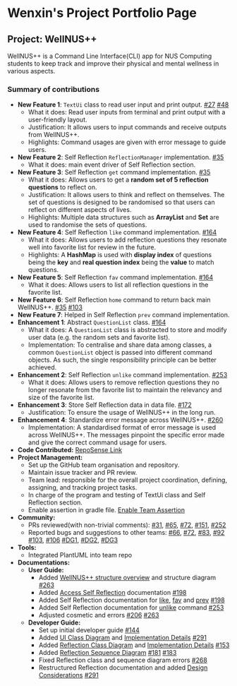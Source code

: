 # Wenxin's Project Portfolio Page

## Project: WellNUS++
WellNUS++ is a Command Line Interface(CLI) app for NUS Computing students to keep track and improve their physical and
mental wellness in various aspects.

### Summary of contributions
- **New Feature 1**: `TextUi` class to read user input and print output. 
[#27](https://github.com/AY2223S2-CS2113-T12-4/tp/pull/27) [#48](https://github.com/AY2223S2-CS2113-T12-4/tp/pull/48)
  - What it does: Read user inputs from terminal and print output with a user-friendly layout.
  - Justification: It allows users to input commands and receive outputs from WellNUS++.
  - Highlights: Command usages are given with error message to guide users.
- **New Feature 2**: Self Reflection `ReflectionManager` implementation. [#35](https://github.com/AY2223S2-CS2113-T12-4/tp/pull/35)
  - What it does: main event driver of Self Reflection section.
- **New Feature 3**: Self Reflection `get` command implementation. [#35](https://github.com/AY2223S2-CS2113-T12-4/tp/pull/35)
  - What it does: Allows users to get a **random set of 5 reflection questions** to reflect on.
  - Justification: It allows users to think and reflect on themselves. The set of questions is designed to be randomised 
  so that users can reflect on different aspects
  of lives.
  - Highlights: Multiple data structures such as **ArrayList** and **Set** are used to randomise the sets of questions. 
- **New Feature 4**: Self Reflection `like` command implementation. [#164](https://github.com/AY2223S2-CS2113-T12-4/tp/pull/164)
  - What it does: Allows users to add reflection questions they resonate well into favorite list for review in the future.
  - Highlights: A **HashMap** is used with **display index** of questions being the **key** and **real question index** 
  being the **value** to match questions. 
- **New Feature 5**: Self Reflection `fav` command implementation. [#164](https://github.com/AY2223S2-CS2113-T12-4/tp/pull/164)
  - What it does: Allows users to list all reflection questions in the favorite list.
- **New Feature 6**: Self Reflection `home` command to return back main WellNUS++. 
[#35](https://github.com/AY2223S2-CS2113-T12-4/tp/pull/35) [#103](https://github.com/AY2223S2-CS2113-T12-4/tp/pull/103)
- **New Feature 7**: Helped in Self Reflection `prev` command implementation.
- **Enhancement 1**: Abstract `QuestionList` class. [#164](https://github.com/AY2223S2-CS2113-T12-4/tp/pull/164)
  - What it does: A `QuestionList` class is abstracted to store and modify user data (e.g. the random sets and favorite list).
  - Implementation: To centralise and share data among classes, a common `QuestionList` object is passed into different command objects.
  As such, the single responsibility principle can be better achieved.
- **Enhancement 2**: Self Reflection `unlike` command implementation. [#253](https://github.com/AY2223S2-CS2113-T12-4/tp/pull/253)
  - What it does: Allows users to remove reflection questions they no longer resonate from the favorite list to maintain the relevancy 
  and size of the favorite list. 
- **Enhancement 3**: Store Self Reflection data in data file. [#172](https://github.com/AY2223S2-CS2113-T12-4/tp/pull/172)
  - Justification: To ensure the usage of WellNUS++ in the long run.
- **Enhancement 4**: Standardize error message across WellNUS++. [#260](https://github.com/AY2223S2-CS2113-T12-4/tp/pull/260)
  - Implementation: A standardised format of error message is used across WellNUS++. The messages pinpoint the specific 
error made and give the correct command usage for users.
- **Code Contributed:** [RepoSense Link](https://nus-cs2113-ay2223s2.github.io/tp-dashboard/?search=wenxin-c&breakdown=true)
- **Project Management:**
  - Set up the GitHub team organisation and repository.
  - Maintain issue tracker and PR review.
  - Team lead: responsible for the overall project coordination, defining, assigning, and tracking project tasks.
  - In charge of the program and testing of TextUi class and Self Reflection section.
  - Enable assertion in gradle file. [Enable Team Assertion](https://github.com/AY2223S2-CS2113-T12-4/tp/issues/141)
- **Community:**
  - PRs reviewed(with non-trivial comments):
[#31](https://github.com/AY2223S2-CS2113-T12-4/tp/pull/31),
[#65](https://github.com/AY2223S2-CS2113-T12-4/tp/pull/65),
[#72](https://github.com/AY2223S2-CS2113-T12-4/tp/pull/72),
[#151](https://github.com/AY2223S2-CS2113-T12-4/tp/pull/151),
[#252](https://github.com/AY2223S2-CS2113-T12-4/tp/pull/252)
  - Reported bugs and suggestions to other teams:
[#66](https://github.com/AY2223S2-CS2113-T15-4/tp/issues/66), [#72](https://github.com/AY2223S2-CS2113-T15-4/tp/issues/72),
[#83](https://github.com/AY2223S2-CS2113-T15-4/tp/issues/83), [#92](https://github.com/AY2223S2-CS2113-T15-4/tp/issues/92)
[#103](https://github.com/AY2223S2-CS2113-T15-4/tp/issues/103), [#106](https://github.com/AY2223S2-CS2113-T15-4/tp/issues/106)
[#DG1](https://github.com/nus-cs2113-AY2223S2/tp/pull/15/files#diff-1a95edf069a4136e9cb71bee758b0dc86996f6051f0d438ec2c424557de7160b),
[#DG2](https://github.com/nus-cs2113-AY2223S2/tp/pull/3/files/6539d4f8311a3ce7587eae50de850c64e742f2a3#diff-1a95edf069a4136e9cb71bee758b0dc86996f6051f0d438ec2c424557de7160b),
[#DG3](https://github.com/nus-cs2113-AY2223S2/tp/pull/5/files/e3180a6667d0623ba95e1212667ebf9afc4ecbc1#diff-1a95edf069a4136e9cb71bee758b0dc86996f6051f0d438ec2c424557de7160b)
- **Tools:**
  - Integrated PlantUML into team repo
- **Documentations:**
  - **User Guide:**
    - Added [WellNUS++ structure overview](https://ay2223s2-cs2113-t12-4.github.io/tp/UserGuide.html#overview-of-wellnus) 
    and structure diagram [#263](https://github.com/AY2223S2-CS2113-T12-4/tp/pull/263/)<br>
    - Added [Access Self Reflection](https://ay2223s2-cs2113-t12-4.github.io/tp/UserGuide.html#reflect---accessing-self-reflection-feature)
      documentation [#198](https://github.com/AY2223S2-CS2113-T12-4/tp/pull/198/)
    - Added Self Reflection documentation for [like](https://ay2223s2-cs2113-t12-4.github.io/tp/UserGuide.html#like---add-reflection-question-into-favorite-list),
      [fav](https://ay2223s2-cs2113-t12-4.github.io/tp/UserGuide.html#fav---view-favorite-list) and
      [prev](https://ay2223s2-cs2113-t12-4.github.io/tp/UserGuide.html#prev---get-the-previous-set-of-reflection-questions-generated)
      [#198](https://github.com/AY2223S2-CS2113-T12-4/tp/pull/198/)
    - Added Self Reflection documentation for [unlike](https://ay2223s2-cs2113-t12-4.github.io/tp/UserGuide.html#unlike---remove-questions-from-favorite-list) 
    command [#253](https://github.com/AY2223S2-CS2113-T12-4/tp/pull/253)
    - Adjusted cosmetic and errors [#206](https://github.com/AY2223S2-CS2113-T12-4/tp/pull/206) [#263](https://github.com/AY2223S2-CS2113-T12-4/tp/pull/263)
  - **Developer Guide:** 
    - Set up initial developer guide [#144](https://github.com/AY2223S2-CS2113-T12-4/tp/pull/144)
    - Added [UI Class Diagram](https://ay2223s2-cs2113-t12-4.github.io/tp/diagrams/UiComponent.png) 
    and [Implementation Details](https://ay2223s2-cs2113-t12-4.github.io/tp/DeveloperGuide.html#ui-implementation) 
    [#291](https://github.com/AY2223S2-CS2113-T12-4/tp/pull/291)
    - Added [Reflection Class Diagram](https://ay2223s2-cs2113-t12-4.github.io/tp/diagrams/ReflectionClassDiagram.png) 
    and [Implementation Details](https://ay2223s2-cs2113-t12-4.github.io/tp/DeveloperGuide.html#self-reflection-implementation) 
    [#153](https://github.com/AY2223S2-CS2113-T12-4/tp/pull/153) 
    - Added [Reflection Sequence Diagram](https://ay2223s2-cs2113-t12-4.github.io/tp/diagrams/ReflectionSequenceDiagram.png) 
    [#181](https://github.com/AY2223S2-CS2113-T12-4/tp/pull/181)
    [#183](https://github.com/AY2223S2-CS2113-T12-4/tp/pull/183)
    - Fixed Reflection class and sequence diagram errors [#268](https://github.com/AY2223S2-CS2113-T12-4/tp/pull/268/)
    - Restructured Reflection documentation and 
    added [Design Considerations](https://ay2223s2-cs2113-t12-4.github.io/tp/DeveloperGuide.html#design-considerations) 
    [#291](https://github.com/AY2223S2-CS2113-T12-4/tp/pull/291)<br>
    